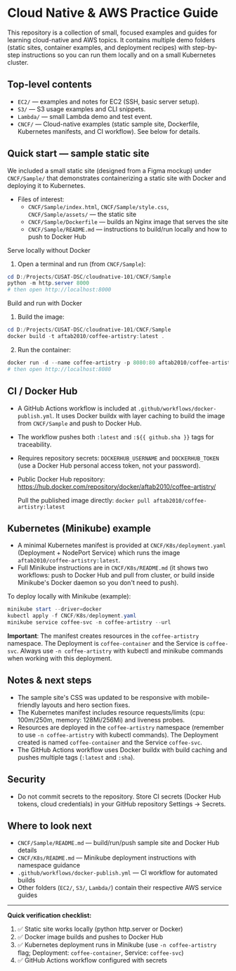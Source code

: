 # Cloud Native & AWS Practice Guide

This repository is a collection of small, focused examples and guides for learning cloud-native and AWS topics. It contains multiple demo folders (static sites, container examples, and deployment recipes) with step-by-step instructions so you can run them locally and on a small Kubernetes cluster.

Top-level contents
------------------

- `EC2/` — examples and notes for EC2 (SSH, basic server setup).
- `S3/` — S3 usage examples and CLI snippets.
- `Lambda/` — small Lambda demo and test event.
- `CNCF/` — Cloud-native examples (static sample site, Dockerfile, Kubernetes manifests, and CI workflow). See below for details.

Quick start — sample static site
--------------------------------

We included a small static site (designed from a Figma mockup) under `CNCF/Sample/` that demonstrates containerizing a static site with Docker and deploying it to Kubernetes.

- Files of interest:
	- `CNCF/Sample/index.html`, `CNCF/Sample/style.css`, `CNCF/Sample/assets/` — the static site
	- `CNCF/Sample/Dockerfile` — builds an Nginx image that serves the site
	- `CNCF/Sample/README.md` — instructions to build/run locally and how to push to Docker Hub

Serve locally without Docker
1. Open a terminal and run (from `CNCF/Sample`):

```powershell
cd D:/Projects/CUSAT-DSC/cloudnative-101/CNCF/Sample
python -m http.server 8000
# then open http://localhost:8000
```

Build and run with Docker
1. Build the image:

```powershell
cd D:/Projects/CUSAT-DSC/cloudnative-101/CNCF/Sample
docker build -t aftab2010/coffee-artistry:latest .
```

2. Run the container:

```powershell
docker run -d --name coffee-artistry -p 8080:80 aftab2010/coffee-artistry:latest
# then open http://localhost:8080
```

CI / Docker Hub
----------------

- A GitHub Actions workflow is included at `.github/workflows/docker-publish.yml`. It uses Docker buildx with layer caching to build the image from `CNCF/Sample` and push to Docker Hub.
- The workflow pushes both `:latest` and `:${{ github.sha }}` tags for traceability.
- Requires repository secrets: `DOCKERHUB_USERNAME` and `DOCKERHUB_TOKEN` (use a Docker Hub personal access token, not your password).
- Public Docker Hub repository: https://hub.docker.com/repository/docker/aftab2010/coffee-artistry/
  
  Pull the published image directly: `docker pull aftab2010/coffee-artistry:latest`
 
Kubernetes (Minikube) example
----------------------------

- A minimal Kubernetes manifest is provided at `CNCF/K8s/deployment.yaml` (Deployment + NodePort Service) which runs the image `aftab2010/coffee-artistry:latest`.
- Full Minikube instructions are in `CNCF/K8s/README.md` (it shows two workflows: push to Docker Hub and pull from cluster, or build inside Minikube's Docker daemon so you don't need to push). 

To deploy locally with Minikube (example):

```powershell
minikube start --driver=docker
kubectl apply -f CNCF/K8s/deployment.yaml
minikube service coffee-svc -n coffee-artistry --url
```

**Important**: The manifest creates resources in the `coffee-artistry` namespace. The Deployment is `coffee-container` and the Service is `coffee-svc`. Always use `-n coffee-artistry` with kubectl and minikube commands when working with this deployment.

Notes & next steps
------------------

- The sample site's CSS was updated to be responsive with mobile-friendly layouts and hero section fixes.
- The Kubernetes manifest includes resource requests/limits (cpu: 100m/250m, memory: 128Mi/256Mi) and liveness probes.
- Resources are deployed in the `coffee-artistry` namespace (remember to use `-n coffee-artistry` with kubectl commands). The Deployment created is named `coffee-container` and the Service `coffee-svc`.
- The GitHub Actions workflow uses Docker buildx with build caching and pushes multiple tags (`:latest` and `:sha`).

Security
--------

- Do not commit secrets to the repository. Store CI secrets (Docker Hub tokens, cloud credentials) in your GitHub repository Settings → Secrets.

Where to look next
------------------

- `CNCF/Sample/README.md` — build/run/push sample site and Docker Hub details
- `CNCF/K8s/README.md` — Minikube deployment instructions with namespace guidance
- `.github/workflows/docker-publish.yml` — CI workflow for automated builds
- Other folders (`EC2/`, `S3/`, `Lambda/`) contain their respective AWS service guides

---

**Quick verification checklist:**
1. ✅ Static site works locally (python http.server or Docker)
2. ✅ Docker image builds and pushes to Docker Hub
3. ✅ Kubernetes deployment runs in Minikube (use `-n coffee-artistry` flag; Deployment: `coffee-container`, Service: `coffee-svc`)
4. ✅ GitHub Actions workflow configured with secrets